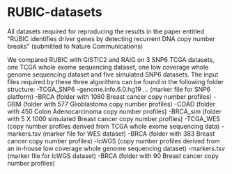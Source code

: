 # RUBIC-datasets
All datasets required for reproducing the results in the paper entitled "RUBIC identifies driver genes by detecting recurrent DNA copy number breaks" (submitted to Nature Communications)

We compared RUBIC with GISTIC2 and RAIG on 3 SNP6 TCGA datasets, one TCGA whole exome sequencing dataset, one low coverage whole genome sequencing dataset and five simulated SNP6 datasets. The input files required by these three algorithms can be found in the following folder structure:
-TCGA_SNP6
  -genome.info.6.0.hg19 ... (marker file for SNP6 platform)
  -BRCA (folder with 1080 Breast cancer copy number profiles)
  -GBM  (folder with  577 Glioblastoma copy number profiles)
  -COAD (folder with  450 Colon Adenocarcinoma copy number profiles)
  -BRCA_sim (folder with 5 X 1000 simulated Breast cancer copy number profiles)
-TCGA_WES (copy number profiles derived from TCGA whole exome sequencing data)
  -markers.tsv (marker file for WES dataset)
  -BRCA (folder with 383 Breast cancer copy number profiles)
-lcWGS (copy number profiles derived from an in-house low coverage whole genome sequencing dataset)
  -markers.tsv (marker file for lcWGS dataset)
  -BRCA (folder with 90 Breast cancer copy number profiles)

